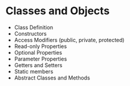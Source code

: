 # Classes and Objects

- Class Definition
- Constructors
- Access Modifiers (public, private, protected)
- Read-only Properties
- Optional Properties
- Parameter Properties
- Getters and Setters
- Static members
- Abstract Classes and Methods